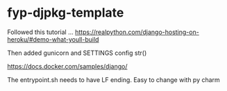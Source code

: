 # fyp-djpkg-template

Followed this tutorial ...
https://realpython.com/django-hosting-on-heroku/#demo-what-youll-build



Then added gunicorn and SETTINGS config str()


https://docs.docker.com/samples/django/


The entrypoint.sh needs to have LF ending. Easy to change with py charm